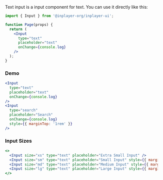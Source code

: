 Text input is a input component for text. You can use it directly like this:

```jsx static
import { Input } from '@inplayer-org/inplayer-ui';

function Page(props) {
  return (
    <Input
      type="text"
      placeholder="text"
      onChange={console.log}
    />
  );
}
```

### Demo

```jsx
<Input
  type="text"
  placeholder="text"
  onChange={console.log}
/>
<Input
  type="search"
  placeholder="Search"
  onChange={console.log}
  style={{ marginTop: '1rem' }}
/>
```

### Input Sizes

```jsx
<>
  <Input size="xs" type="text" placeholder="Extra Small Input" />
  <Input size="sm" type="text" placeholder="Small Input" style={{ marginTop: '1rem' }}/>
  <Input size="md" type="text" placeholder="Medium Input" style={{ marginTop: '1rem' }}/>
  <Input size="lg" type="text" placeholder="Large Input" style={{ marginTop: '1rem' }}/>
</>
```